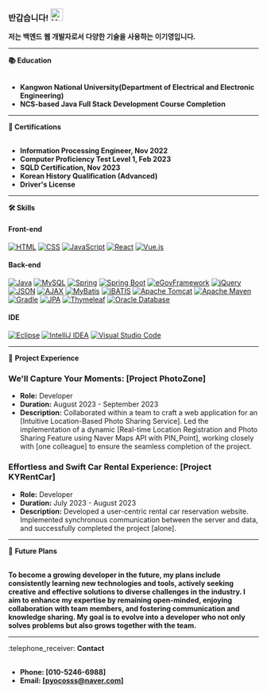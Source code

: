 ### 반갑습니다! <img src="https://raw.githubusercontent.com/Tarikul-Islam-Anik/Animated-Fluent-Emojis/master/Emojis/Hand%20gestures/Hand%20with%20Fingers%20Splayed%20Light%20Skin%20Tone.png" alt="Hand with Fingers Splayed Light Skin Tone" width="25" height="25" />

<font face="Comic Sans MS"><b>저는 백엔드 웹 개발자로서 다양한 기술을 사용하는 이기영입니다.</b></font>

  <hr><summary><b>📚 Education</b></summary><br>
  
  - **Kangwon National University(Department of Electrical and Electronic Engineering)**
  - **NCS-based Java Full Stack Development Course Completion**
  


  <hr><summary><b>🏅 Certifications</b></summary><br>
  
  - **Information Processing Engineer, Nov 2022**
  - **Computer Proficiency Test Level 1, Feb 2023**
  - **SQLD Certification, Nov 2023**
  - **Korean History Qualification (Advanced)**
  - **Driver's License**
  
  <hr><summary><b>🛠 Skills</b></summary>

  #### Front-end
  [![HTML](https://img.shields.io/badge/HTML5-E34F26?style=for-the-badge&logo=html5&logoColor=white)](https://developer.mozilla.org/en-US/docs/Web/HTML)
  [![CSS](https://img.shields.io/badge/CSS3-1572B6?style=for-the-badge&logo=css3&logoColor=white)](https://developer.mozilla.org/en-US/docs/Web/CSS)
  [![JavaScript](https://img.shields.io/badge/JavaScript-F7DF1E?style=for-the-badge&logo=javascript&logoColor=black)](https://developer.mozilla.org/en-US/docs/Web/JavaScript)
  [![React](https://img.shields.io/badge/React-61DAFB?style=for-the-badge&logo=react&logoColor=white)](https://reactjs.org/)
  [![Vue.js](https://img.shields.io/badge/Vue.js-4FC08D?style=for-the-badge&logo=vue.js&logoColor=white)](https://vuejs.org/)
  
  #### Back-end
  [![Java](https://img.shields.io/badge/Java-007396?style=for-the-badge&logo=java&logoColor=white)](https://www.java.com/)
  [![MySQL](https://img.shields.io/badge/MySQL-4479A1?style=for-the-badge&logo=mysql&logoColor=white)](https://www.mysql.com/)
  [![Spring](https://img.shields.io/badge/Spring-6DB33F?style=for-the-badge&logo=spring&logoColor=white)](https://spring.io/)
  [![Spring Boot](https://img.shields.io/badge/Spring%20Boot-6DB33F?style=for-the-badge&logo=spring-boot&logoColor=white)](https://spring.io/projects/spring-boot)
  [![eGovFramework](https://img.shields.io/badge/eGovFramework-5E4693?style=for-the-badge&logoColor=white)](https://www.egovframe.go.kr/)
  [![jQuery](https://img.shields.io/badge/jQuery-0769AD?style=for-the-badge&logo=jquery&logoColor=white)](https://jquery.com/)
  [![JSON](https://img.shields.io/badge/JSON-000000?style=for-the-badge&logo=json&logoColor=white)](https://www.json.org/)
  [![AJAX](https://img.shields.io/badge/AJAX-009688?style=for-the-badge&logo=javascript&logoColor=white)](https://developer.mozilla.org/en-US/docs/Web/Guide/AJAX)
  [![MyBatis](https://img.shields.io/badge/MyBatis-339933?style=for-the-badge&logo=mybatis&logoColor=white)](https://mybatis.org/)
  [![iBATIS](https://img.shields.io/badge/iBATIS-DA3C0E?style=for-the-badge&logo=apache&logoColor=white)](https://ibatis.apache.org/)
  [![Apache Tomcat](https://img.shields.io/badge/Apache%20Tomcat-F8DC75?style=for-the-badge&logo=apache-tomcat&logoColor=black)](http://tomcat.apache.org/)
  [![Apache Maven](https://img.shields.io/badge/Apache%20Maven-C71A36?style=for-the-badge&logo=apache-maven&logoColor=white)](https://maven.apache.org/)
  [![Gradle](https://img.shields.io/badge/Gradle-02303A?style=for-the-badge&logo=gradle&logoColor=white)](https://gradle.org/)
  [![JPA](https://img.shields.io/badge/JPA-663399?style=for-the-badge&logo=java&logoColor=white)](https://docs.oracle.com/javaee/7/api/javax/persistence/package-summary.html)
  [![Thymeleaf](https://img.shields.io/badge/Thymeleaf-005F0F?style=for-the-badge&logo=thymeleaf&logoColor=white)](https://www.thymeleaf.org/)
  [![Oracle Database](https://img.shields.io/badge/Oracle%20Database-F80000?style=for-the-badge&logo=oracle&logoColor=white)](https://www.oracle.com/database/)
  
  #### IDE
  [![Eclipse](https://img.shields.io/badge/Eclipse-2C2255?style=for-the-badge&logo=eclipse&logoColor=white)](https://www.eclipse.org/)
  [![IntelliJ IDEA](https://img.shields.io/badge/IntelliJ%20IDEA-000000?style=for-the-badge&logo=intellij-idea&logoColor=white)](https://www.jetbrains.com/idea/)
  [![Visual Studio Code](https://img.shields.io/badge/Visual%20Studio%20Code-007ACC?style=for-the-badge&logo=visual-studio-code&logoColor=white)](https://code.visualstudio.com/)

  <hr><summary>🚀 <b>Project Experience</b></summary>
  
  ### We'll Capture Your Moments: [Project PhotoZone]
  - **Role:** Developer
  - **Duration:** August 2023 - September 2023
  - **Description:** Collaborated within a team to craft a web application for an [Intuitive Location-Based Photo Sharing Service]. Led the implementation of a dynamic [Real-time Location Registration and Photo Sharing Feature using Naver Maps API with PIN_Point], working closely with [one colleague] to ensure the seamless completion of the project.
  
  ### Effortless and Swift Car Rental Experience: [Project KYRentCar] 
  - **Role:** Developer
  - **Duration:** July 2023 - August 2023
  - **Description:** Developed a user-centric rental car reservation website. Implemented synchronous communication between the server and data, and successfully completed the project [alone].

  <hr><summary>👀 <b>Future Plans</b></summary><br>
  
  **To become a growing developer in the future, my plans include consistently learning new technologies and tools, actively seeking creative and effective solutions to diverse challenges in the industry. I aim to enhance my expertise by remaining open-minded, enjoying collaboration with team members, and fostering communication and knowledge sharing. My goal is to evolve into a developer who not only solves problems but also grows together with the team.**
  
  <hr><summary>:telephone_receiver: <b>Contact</b></summary><br>
  
  - **Phone: [010-5246-6988]**
  - **Email: [pyocosss@naver.com]**
  
  

 


